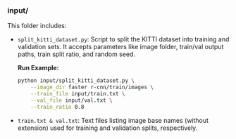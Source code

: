 ### input/

This folder includes:

- `split_kitti_dataset.py`: Script to split the KITTI dataset into training and validation sets. It accepts parameters like image folder, train/val output paths, train split ratio, and random seed.
  
  **Run Example:**
  ```bash
  python input/split_kitti_dataset.py \
      --image_dir faster r-cnn/train/images \
      --train_file input/train.txt \
      --val_file input/val.txt \
      --train_ratio 0.8

- `train.txt & val.txt`: Text files listing image base names (without extension) used for training and validation splits, respectively.
